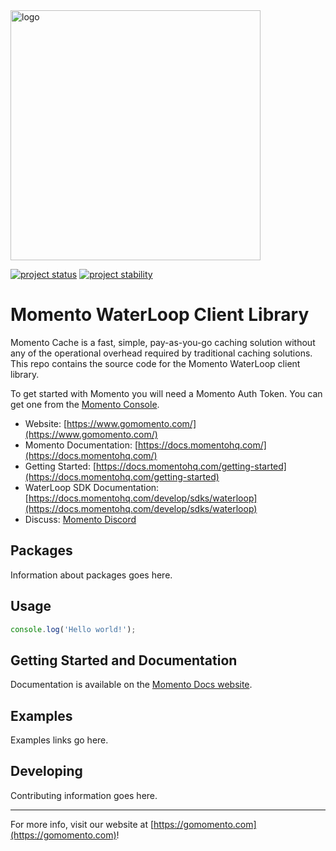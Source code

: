 <img src="https://docs.momentohq.com/img/logo.svg" alt="logo" width="400"/>

[![project status](https://momentohq.github.io/standards-and-practices/badges/project-status-official.svg)](https://github.com/momentohq/standards-and-practices/blob/main/docs/momento-on-github.md)
[![project stability](https://momentohq.github.io/standards-and-practices/badges/project-stability-stable.svg)](https://github.com/momentohq/standards-and-practices/blob/main/docs/momento-on-github.md)

# Momento WaterLoop Client Library

Momento Cache is a fast, simple, pay-as-you-go caching solution without any of the operational overhead
required by traditional caching solutions.  This repo contains the source code for the Momento WaterLoop client library.

To get started with Momento you will need a Momento Auth Token. You can get one from the [Momento Console](https://console.gomomento.com).

* Website: [https://www.gomomento.com/](https://www.gomomento.com/)
* Momento Documentation: [https://docs.momentohq.com/](https://docs.momentohq.com/)
* Getting Started: [https://docs.momentohq.com/getting-started](https://docs.momentohq.com/getting-started)
* WaterLoop SDK Documentation: [https://docs.momentohq.com/develop/sdks/waterloop](https://docs.momentohq.com/develop/sdks/waterloop)
* Discuss: [Momento Discord](https://discord.gg/3HkAKjUZGq)

## Packages

Information about packages goes here.

## Usage

```javascript
console.log('Hello world!');

```

## Getting Started and Documentation

Documentation is available on the [Momento Docs website](https://docs.momentohq.com).

## Examples

Examples links go here.

## Developing

Contributing information goes here.

----------------------------------------------------------------------------------------
For more info, visit our website at [https://gomomento.com](https://gomomento.com)!
